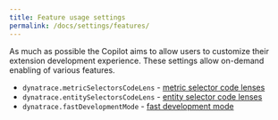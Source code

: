 ```yaml
---
title: Feature usage settings
permalink: /docs/settings/features/
---
```


As much as possible the Copilot aims to allow users to customize their extension development
experience. These settings allow on-demand enabling of various features.

- `dynatrace.metricSelectorsCodeLens` - 
  [metric selector code lenses](/dynatrace-extensions-copilot/docs/dev/code-lens/#metric-selector-code-lenses)
- `dynatrace.entitySelectorsCodeLens` - 
  [entity selector code lenses](/dynatrace-extensions-copilot/docs/dev/code-lens/#entity-selector-code-lenses)
- `dynatrace.fastDevelopmentMode` - [fast development mode](/dynatrace-extensions-copilot/docs/dev/fast-development-mode)